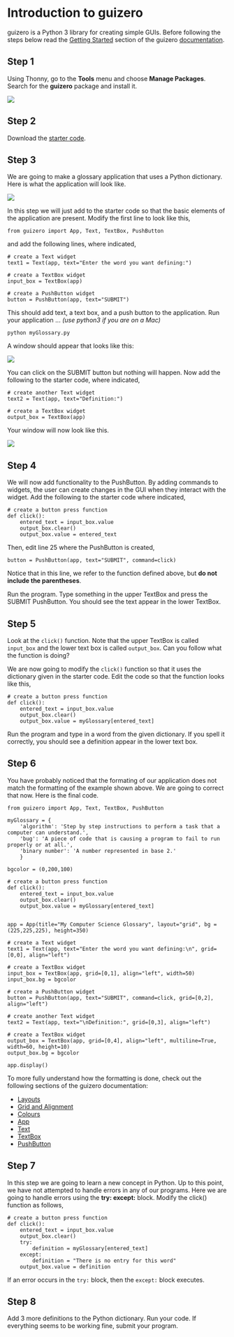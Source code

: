 # Introduction to guizero

guizero is a Python 3 library for creating simple GUIs. Before following the steps below read the [Getting Started](https://lawsie.github.io/guizero/start/) section of the guizero [documentation](https://lawsie.github.io/guizero/about/).

## Step 1

Using Thonny, go to the **Tools** menu and choose **Manage Packages**.  Search for the **guizero** package and install it.

![](https://github.com/pguse/ics3u-python/blob/master/images/GuiZeroManagePackages.png)

## Step 2

Download the [starter code](https://github.com/pguse/ics3u/blob/master/notes/11%20-%20guizero/myGlossary.py).

## Step 3

We are going to make a glossary application that uses a Python dictionary. Here is what the application will look like.

![](https://github.com/pguse/ics3u/blob/master/images/myGlossaryWindow.png)

In this step we will just add to the starter code so that the basic elements of the application are present.  Modify the first line to look like this,

```python3
from guizero import App, Text, TextBox, PushButton
```
and add the following lines, where indicated,

```python3
# create a Text widget
text1 = Text(app, text="Enter the word you want defining:")

# create a TextBox widget
input_box = TextBox(app)

# create a PushButton widget
button = PushButton(app, text="SUBMIT")
```

This should add text, a text box, and a push button to the application.  Run your application ... *(use python3 if you are on a Mac)*

```
python myGlossary.py
```

A window should appear that looks like this:

![](https://github.com/pguse/ics3u/blob/master/images/myGlossaryPart1.png)

You can click on the SUBMIT button but nothing will happen.  Now add the following to the starter code, where indicated,
```python3
# create another Text widget
text2 = Text(app, text="Definition:")

# create a TextBox widget
output_box = TextBox(app)
```
Your window will now look like this.

![](https://github.com/pguse/ics3u/blob/master/images/myGlossaryPart2.png)

## Step 4

We will now add functionality to the PushButton.  By adding commands to widgets, the user can create changes in the GUI when they interact with the widget.  Add the following to the starter code where indicated,

```python3
# create a button press function
def click():
    entered_text = input_box.value
    output_box.clear()
    output_box.value = entered_text
```

Then, edit line 25 where the PushButton is created,

```python3
button = PushButton(app, text="SUBMIT", command=click)
```
Notice that in this line, we refer to the function defined above, but **do not include the parentheses**.

Run the program.  Type something in the upper TextBox and press the SUBMIT PushButton.  You should see the text appear in the lower TextBox.

## Step 5

Look at the ```click()``` function.  Note that the upper TextBox is called ```input_box``` and the lower text box is called ```output_box```.  Can you follow what the function is doing?

We are now going to modify the ```click()``` function so that it uses the dictionary given in the starter code.  Edit the code so that the function looks like this,

```python3
# create a button press function
def click():
    entered_text = input_box.value
    output_box.clear()
    output_box.value = myGlossary[entered_text]
```

Run the program and type in a word from the given dictionary.  If you spell it correctly, you should see a definition appear in the lower text box.

## Step 6

You have probably noticed that the formating of our application does not match the formatting of the example shown above.  We are going to correct that now.  Here is the final code.

```python3
from guizero import App, Text, TextBox, PushButton

myGlossary = {
    'algorithm': 'Step by step instructions to perform a task that a computer can understand.',
    'bug': 'A piece of code that is causing a program to fail to run properly or at all.',
    'binary number': 'A number represented in base 2.'
    }

bgcolor = (0,200,100)

# create a button press function
def click():
    entered_text = input_box.value
    output_box.clear()
    output_box.value = myGlossary[entered_text]


app = App(title="My Computer Science Glossary", layout="grid", bg = (225,225,225), height=350)

# create a Text widget
text1 = Text(app, text="Enter the word you want defining:\n", grid=[0,0], align="left")

# create a TextBox widget
input_box = TextBox(app, grid=[0,1], align="left", width=50)
input_box.bg = bgcolor

# create a PushButton widget
button = PushButton(app, text="SUBMIT", command=click, grid=[0,2], align="left")

# create another Text widget
text2 = Text(app, text="\nDefinition:", grid=[0,3], align="left")

# create a TextBox widget
output_box = TextBox(app, grid=[0,4], align="left", multiline=True, width=60, height=10)
output_box.bg = bgcolor

app.display()
```

To more fully understand how the formatting is done, check out the following sections of the guizero documentation:

* [Layouts](https://lawsie.github.io/guizero/layout/)
* [Grid and Alignment](https://lawsie.github.io/guizero/layout/#grid-layout)
* [Colours](https://lawsie.github.io/guizero/colors/)
* [App](https://lawsie.github.io/guizero/app/)
* [Text](https://lawsie.github.io/guizero/text/)
* [TextBox](https://lawsie.github.io/guizero/textbox/)
* [PushButton](https://lawsie.github.io/guizero/pushbutton/)

## Step 7

In this step we are going to learn a new concept in Python.  Up to this point, we have not attempted to handle errors in any of our programs.  Here we are going to handle errors using the **try:  except:** block.  Modify the click() function as follows,

```python3
# create a button press function
def click():
    entered_text = input_box.value
    output_box.clear()
    try:
        definition = myGlossary[entered_text]
    except:
        definition = "There is no entry for this word"
    output_box.value = definition
```
If an error occurs in the ```try:``` block, then the ```except:``` block executes.

## Step 8

Add 3 more definitions to the Python dictionary.  Run your code.  If everything seems to be working fine, submit your program.
